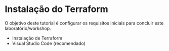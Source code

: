 # Instalação do Terraform

O objetivo deste tutorial é configurar os requisitos iniciais para concluir este laboratório/workshop.
- Instalação de Terraform
- Visual Studio Code (recomendado)